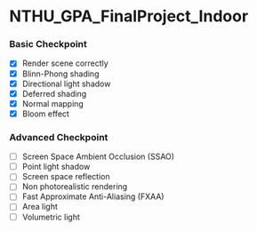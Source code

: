 # NTHU_GPA_FinalProject_Indoor

### Basic Checkpoint

- [x] Render scene correctly
- [x] Blinn-Phong shading
- [x] Directional light shadow
- [x] Deferred shading
- [X] Normal mapping
- [X] Bloom effect

### Advanced Checkpoint

- [ ] Screen Space Ambient Occlusion (SSAO)
- [ ] Point light shadow
- [ ] Screen space reflection
- [ ] Non photorealistic rendering
- [ ] Fast Approximate Anti-Aliasing (FXAA)
- [ ] Area light
- [ ] Volumetric light
